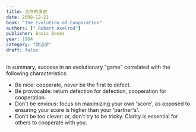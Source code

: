 ```yaml
---
title: 合作的演进
date: 2008-12-21
book: "The Evolution of Cooperation"
authors: ["	Robert Axelrod"]
publisher: Basic Books
year: 1984
category: "政治学"
draft: false
---
```


In summary, success in an evolutionary "game" correlated with the following characteristics:

- Be nice: cooperate, never be the first to defect.
- Be provocable: return defection for defection, cooperation for cooperation.
- Don't be envious: focus on maximizing your own 'score', as opposed to ensuring your score is higher than your 'partner's'.
- Don't be too clever: or, don't try to be tricky. Clarity is essential for others to cooperate with you.
